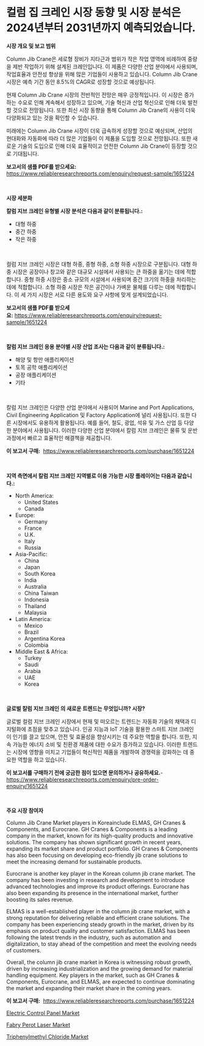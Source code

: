 <p><h1>컬럼 집 크레인 시장 동향 및 시장 분석은 2024년부터 2031년까지 예측되었습니다.</h1></p><p><strong>시장 개요 및 보고 범위</strong></p>
<p><p>Column Jib Crane은 세로형 장비가 지타근과 범위가 작은 작업 영역에 비례하여 중량을 제반 작업하기 위해 설계된 크레인입니다. 이 제품은 다양한 산업 분야에서 사용되며, 작업효율과 안전성 향상을 위해 많은 기업들이 사용하고 있습니다. Column Jib Crane 시장은 예측 기간 동안 8.5%의 CAGR로 성장할 것으로 예상됩니다.</p><p>현재 Column Jib Crane 시장의 전반적인 전망은 매우 긍정적입니다. 이 시장은 증가하는 수요로 인해 계속해서 성장하고 있으며, 기술 혁신과 산업 혁신으로 인해 더욱 발전할 것으로 전망됩니다. 또한 최신 시장 동향을 통해 Column Jib Crane의 사용이 더욱 다양화되고 있는 것을 확인할 수 있습니다.</p><p>미래에는 Column Jib Crane 시장이 더욱 급속하게 성장할 것으로 예상되며, 산업의 현대화와 자동화에 따라 더 많은 기업들이 이 제품을 도입할 것으로 전망됩니다. 또한 새로운 기술의 도입으로 인해 더욱 효율적이고 안전한 Column Jib Crane이 등장할 것으로 기대됩니다.</p></p>
<p><strong>보고서의 샘플 PDF를 받으세요:</strong> <a href="https://www.reliableresearchreports.com/enquiry/request-sample/1651224">https://www.reliableresearchreports.com/enquiry/request-sample/1651224</a></p>
<p>&nbsp;</p>
<p><strong>시장 세분화</strong></p>
<p><strong>칼럼 지브 크레인 유형별 시장 분석은 다음과 같이 분류됩니다.:</strong></p>
<p><ul><li>대형 하중</li><li>중간 하중</li><li>작은 하중</li></ul></p>
<p>&nbsp;</p>
<p><p>컬럼 지브 크레인 시장은 대형 하중, 중형 하중, 소형 하중 시장으로 구분됩니다. 대형 하중 시장은 공장이나 창고와 같은 대규모 시설에서 사용되는 큰 하중을 옮기는 데에 적합합니다. 중형 하중 시장은 중소 규모의 시설에서 사용되며 중간 크기의 하중을 처리하는 데에 적합합니다. 소형 하중 시장은 작은 공간이나 가벼운 물체를 다루는 데에 적합합니다. 이 세 가지 시장은 서로 다른 용도와 요구 사항에 맞게 설계되었습니다.</p></p>
<p><strong>보고서의 샘플 PDF를 받으세요:</strong>&nbsp;<a href="https://www.reliableresearchreports.com/enquiry/request-sample/1651224">https://www.reliableresearchreports.com/enquiry/request-sample/1651224</a></p>
<p>&nbsp;</p>
<p><strong> 칼럼 지브 크레인 응용 분야별 시장 산업 조사는 다음과 같이 분류됩니다.:</strong></p>
<p><ul><li>해양 및 항만 애플리케이션</li><li>토목 공학 애플리케이션</li><li>공장 애플리케이션</li><li>기타</li></ul></p>
<p>&nbsp;</p>
<p><p>칼럼 지브 크레인은 다양한 산업 분야에서 사용되어 Marine and Port Applications, Civil Engineering Application 및 Factory Application에 널리 사용됩니다. 또한 다른 시장에서도 유용하게 활용됩니다. 예를 들어, 철도, 광업, 석유 및 가스 산업 등 다양한 분야에서 사용됩니다. 이러한 다양한 산업 분야에서 칼럼 지브 크레인은 물류 및 운반 과정에서 빠르고 효율적인 해결책을 제공합니다.</p></p>
<p><strong>이 보고서 구매:</strong>&nbsp; <a href="https://www.reliableresearchreports.com/purchase/1651224">https://www.reliableresearchreports.com/purchase/1651224</a></p>
<p>&nbsp;</p>
<p><strong>지역 측면에서 칼럼 지브 크레인 지역별로 이용 가능한 시장 플레이어는 다음과 같습니다.:</strong></p>
<p><ul>
    <li>
        North America:
        <ul>
            <li>United States</li>
            <li>Canada</li>
        </ul>
    </li>
    <li>
        Europe:
        <ul>
            <li>Germany</li>
            <li>France</li>
            <li>U.K.</li>
            <li>Italy</li>
            <li>Russia</li>
        </ul>
    </li>
    <li>
        Asia-Pacific:
        <ul>
            <li>China</li>
            <li>Japan</li>
            <li>South Korea</li>
            <li>India</li>
            <li>Australia</li>
            <li>China Taiwan</li>
            <li>Indonesia</li>
            <li>Thailand</li>
            <li>Malaysia</li>
        </ul>
    </li>
    <li>
        Latin America:
        <ul>
            <li>Mexico</li>
            <li>Brazil</li>
            <li>Argentina Korea</li>
            <li>Colombia</li>
        </ul>
    </li>
    <li>
        Middle East & Africa:
        <ul>
            <li>Turkey</li>
            <li>Saudi</li>
            <li>Arabia</li>
            <li>UAE</li>
            <li>Korea</li>
        </ul>
    </li>
    </ul></p>
<p>&nbsp;</p>
<p><strong>글로벌 칼럼 지브 크레인 의 새로운 트렌드는 무엇입니까? 시장?</strong></p>
<p><p>글로벌 컬럼 지브 크레인 시장에서 현재 및 떠오르는 트렌드는 자동화 기술의 채택과 디지털화에 초점을 맞추고 있습니다. 인공 지능과 IoT 기술을 활용한 스마트 지브 크레인이 인기를 끌고 있으며, 안전 및 효율성을 향상시키는 데 주요한 역할을 합니다. 또한, 지속 가능한 에너지 소비 및 친환경 제품에 대한 수요가 증가하고 있습니다. 이러한 트렌드는 시장에 영향을 미치고 기업들이 혁신적인 제품을 개발하여 경쟁력을 강화하는 데 중요한 역할을 하고 있습니다.</p></p>
<p><strong>이 보고서를 구매하기 전에 궁금한 점이 있으면 문의하거나 공유하세요.</strong>- <a href="https://www.reliableresearchreports.com/enquiry/pre-order-enquiry/1651224">https://www.reliableresearchreports.com/enquiry/pre-order-enquiry/1651224</a></p>
<p>&nbsp;</p>
<p><strong>주요 시장 참여자</strong></p>
<p><p>Column Jib Crane Market players in Koreainclude ELMAS, GH Cranes & Components, and Eurocrane. GH Cranes & Components is a leading company in the market, known for its high-quality products and innovative solutions. The company has shown significant growth in recent years, expanding its market share and product portfolio. GH Cranes & Components has also been focusing on developing eco-friendly jib crane solutions to meet the increasing demand for sustainable products.</p><p>Eurocrane is another key player in the Korean column jib crane market. The company has been investing in research and development to introduce advanced technologies and improve its product offerings. Eurocrane has also been expanding its presence in the international market, further boosting its sales revenue.</p><p>ELMAS is a well-established player in the column jib crane market, with a strong reputation for delivering reliable and efficient crane solutions. The company has been experiencing steady growth in the market, driven by its emphasis on product quality and customer satisfaction. ELMAS has been following the latest trends in the industry, such as automation and digitalization, to stay ahead of the competition and meet the evolving needs of customers.</p><p>Overall, the column jib crane market in Korea is witnessing robust growth, driven by increasing industrialization and the growing demand for material handling equipment. Key players in the market, such as GH Cranes & Components, Eurocrane, and ELMAS, are expected to continue dominating the market and expanding their market share in the coming years.</p></p>
<p><strong>이 보고서 구매:</strong>&nbsp;&nbsp;<a href="https://www.reliableresearchreports.com/purchase/1651224">https://www.reliableresearchreports.com/purchase/1651224</a></p>
<p><p><a href="https://github.com/singletonthaxterkelliehr2df/Market-Research-Report-List-1/blob/main/electric-control-panel-market.md">Electric Control Panel Market</a></p><p><a href="https://github.com/kufem1/Market-Research-Report-List-2/blob/main/fabry-perot-laser-market.md">Fabry Perot Laser Market</a></p><p><a href="https://frill-swim-3cd.notion.site/Triphenylmethyl-Chloride-Market-Size-Growing-and-Forecasted-for-period-from-2024-2031-and-provides-36cc2cc00f414134a8f3682d829b6d85">Triphenylmethyl Chloride Market</a></p></p>
